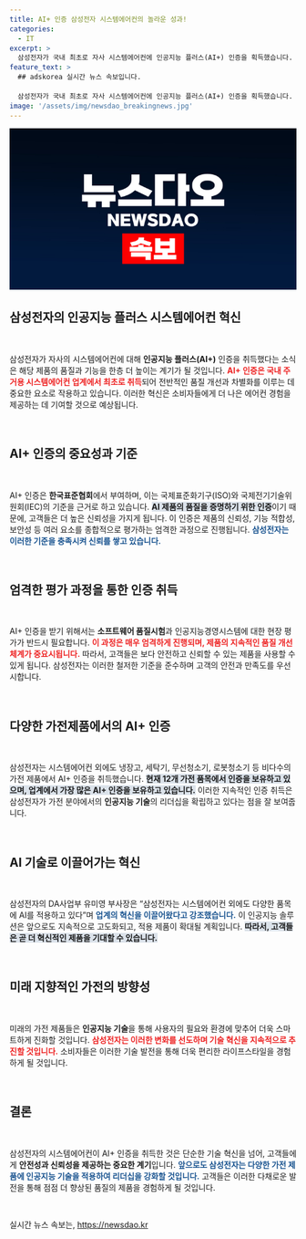 ```yaml
---
title: AI+ 인증 삼성전자 시스템에어컨의 놀라운 성과!
categories:
  - IT
excerpt: >
  삼성전자가 국내 최초로 자사 시스템에어컨에 인공지능 플러스(AI+) 인증을 획득했습니다. 이 인증은 제품의 신뢰성과 품질을 보장하며, AI 기술로 업계 혁신을 선도하겠다는 의지를 보여줍니다.
feature_text: >
  ## adskorea 실시간 뉴스 속보입니다.

  삼성전자가 국내 최초로 자사 시스템에어컨에 인공지능 플러스(AI+) 인증을 획득했습니다. 이 인증은 제품의 신뢰성과 품질을 보장하며, AI 기술로 업계 혁신을 선도하겠다는 의지를 보여줍니다.
image: '/assets/img/newsdao_breakingnews.jpg'
---
```


<p><img src="/assets/img/newsdao_breakingnews.jpg" alt="adskorea 속보" /></p>

<h2 data-ke-size="size26">삼성전자의 인공지능 플러스 시스템에어컨 혁신</h2>

<p data-ke-size="size16">&nbsp;</p>

<p>삼성전자가 자사의 시스템에어컨에 대해 <b>인공지능 플러스(AI+)</b> 인증을 취득했다는 소식은 해당 제품의 품질과 기능을 한층 더 높이는 계기가 될 것입니다. <b><span style="color: #ee2323;">AI+ 인증은 국내 주거용 시스템에어컨 업계에서 최초로 취득</span></b>되어 전반적인 품질 개선과 차별화를 이루는 데 중요한 요소로 작용하고 있습니다. 이러한 혁신은 소비자들에게 더 나은 에어컨 경험을 제공하는 데 기여할 것으로 예상됩니다.</p>

<p data-ke-size="size16">&nbsp;</p>

<h2 data-ke-size="size26">AI+ 인증의 중요성과 기준</h2>

<p data-ke-size="size16">&nbsp;</p>

<p>AI+ 인증은 <b>한국표준협회</b>에서 부여하며, 이는 국제표준화기구(ISO)와 국제전기기술위원회(IEC)의 기준을 근거로 하고 있습니다. <b><span style="background-color: #21538527;">AI 제품의 품질을 증명하기 위한 인증</span></b>이기 때문에, 고객들은 더 높은 신뢰성을 가지게 됩니다. 이 인증은 제품의 신뢰성, 기능 적합성, 보안성 등 여러 요소를 종합적으로 평가하는 엄격한 과정으로 진행됩니다. <b><span style="color: #1a5490;">삼성전자는 이러한 기준을 충족시켜 신뢰를 쌓고 있습니다.</span></b></p>

<p data-ke-size="size16">&nbsp;</p>

<h2 data-ke-size="size26">엄격한 평가 과정을 통한 인증 취득</h2>

<p data-ke-size="size16">&nbsp;</p>

<p>AI+ 인증을 받기 위해서는 <b>소프트웨어 품질시험</b>과 인공지능경영시스템에 대한 현장 평가가 반드시 필요합니다. <b><span style="color: #ee2323;">이 과정은 매우 엄격하게 진행되며, 제품의 지속적인 품질 개선 체계가 중요시됩니다.</span></b> 따라서, 고객들은 보다 안전하고 신뢰할 수 있는 제품을 사용할 수 있게 됩니다. 삼성전자는 이러한 철저한 기준을 준수하며 고객의 안전과 만족도를 우선시합니다.</p>

<p data-ke-size="size16">&nbsp;</p>

<h2 data-ke-size="size26">다양한 가전제품에서의 AI+ 인증</h2>

<p data-ke-size="size16">&nbsp;</p>

<p>삼성전자는 시스템에어컨 외에도 냉장고, 세탁기, 무선청소기, 로봇청소기 등 비다수의 가전 제품에서 AI+ 인증을 취득했습니다. <b><span style="background-color: #21538527;">현재 12개 가전 품목에서 인증을 보유하고 있으며, 업계에서 가장 많은 AI+ 인증을 보유하고 있습니다.</span></b> 이러한 지속적인 인증 취득은 삼성전자가 가전 분야에서의 <b>인공지능 기술</b>의 리더십을 확립하고 있다는 점을 잘 보여줍니다.</p>

<p data-ke-size="size16">&nbsp;</p>

<h2 data-ke-size="size26">AI 기술로 이끌어가는 혁신</h2>

<p data-ke-size="size16">&nbsp;</p>

<p>삼성전자의 DA사업부 유미영 부사장은 “삼성전자는 시스템에어컨 외에도 다양한 품목에 AI를 적용하고 있다”며 <b><span style="color: #1a5490;">업계의 혁신을 이끌어왔다고 강조했습니다.</span></b> 이 인공지능 솔루션은 앞으로도 지속적으로 고도화되고, 적용 제품이 확대될 계획입니다. <b><span style="background-color: #21538527;">따라서, 고객들은 곧 더 혁신적인 제품을 기대할 수 있습니다.</span></b> </p>

<p data-ke-size="size16">&nbsp;</p>

<h2 data-ke-size="size26">미래 지향적인 가전의 방향성</h2>

<p data-ke-size="size16">&nbsp;</p>

<p>미래의 가전 제품들은 <b>인공지능 기술</b>을 통해 사용자의 필요와 환경에 맞추어 더욱 스마트하게 진화할 것입니다. <b><span style="color: #ee2323;">삼성전자는 이러한 변화를 선도하며 기술 혁신을 지속적으로 추진할 것입니다.</span></b> 소비자들은 이러한 기술 발전을 통해 더욱 편리한 라이프스타일을 경험하게 될 것입니다.</p>

<p data-ke-size="size16">&nbsp;</p>

<h2 data-ke-size="size26">결론</h2>

<p data-ke-size="size16">&nbsp;</p>

<p>삼성전자의 시스템에어컨이 AI+ 인증을 취득한 것은 단순한 기술 혁신을 넘어, 고객들에게 <b>안전성과 신뢰성을 제공하는 중요한 계기</b>입니다. <b><span style="color: #1a5490;">앞으로도 삼성전자는 다양한 가전 제품에 인공지능 기술을 적용하여 리더십을 강화할 것입니다.</span></b> 고객들은 이러한 다채로운 발전을 통해 점점 더 향상된 품질의 제품을 경험하게 될 것입니다.</p>

<p data-ke-size="size16">&nbsp;</p>
실시간 뉴스 속보는, <a href="https://newsdao.kr" rel="dofollow">https://newsdao.kr</a>


